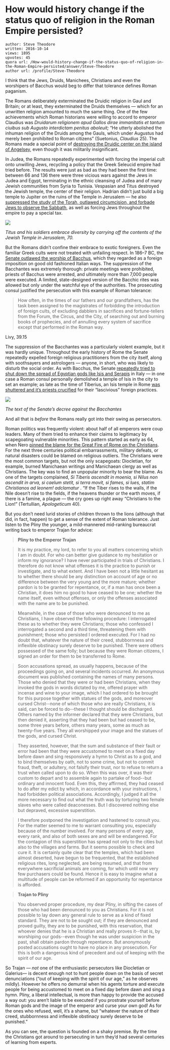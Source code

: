 # How would history change if the status quo of religion in the Roman Empire persisted?

	author: Steve Theodore
	written: 2016-10-14
	views: 1895
	upvotes: 45
	quora url: /How-would-history-change-if-the-status-quo-of-religion-in-the-Roman-Empire-persisted/answer/Steve-Theodore
	author url: /profile/Steve-Theodore


I think that the Jews, Druids, Manichees, Christians and even the worshipers of Bacchus would beg to differ that tolerance defines Roman paganism.

The Romans deliberately exterminated the Druidic religion in Gaul and Britain; or at least, they exterminated the Druids themselves — which for an unwritten religion amounted to much the same thing. One of the few achievements which Roman historians were willing to accord to emperor Claudius was _Druidarum religionem apud Gallos dirae immanitatis et tantum ciuibus sub Augusto interdictam penitus aboleuit;_ “He utterly abolished the inhuman religion of the Druids among the Gauls, which under Augustus had merely been prohibited to Roman citizens” (Suetonius, _Claudius_  25). The Romans made a special point of [destroying the Druidic center on the island of Angelsey](https://en.wikipedia.org/wiki/Roman_conquest_of_Anglesey), even though it was militarily insignificant.

In Judea, the Romans repeatedly experimented with forcing the imperial cult onto unwilling Jews, recycling a policy that the Greek Seleucid empire had tried before. The results were just as bad as they had been the first time: between 66 and 136 there were three vicious wars against the Jews in Judea and Egypt, terminating in the ethnic cleansing of Judea and of many Jewish communities from Syria to Tunisia. Vespasian and Titus destroyed the Jewish temple, the center of their religion. Hadrian didn’t just build a big temple to Jupiter on the ruins of the Temple in Jerusalem — he also [suppressed the study of the Torah, outlawed circumcision, and forbade Jews to observe the Sabbath](http://www.jewishencyclopedia.com/articles/7015-hadrian), as well as forcing Jews throughout the empire to pay a special tax.

![](https://qph.fs.quoracdn.net/main-qimg-1add3a63eeb7e5bc9dfb433d05c8bf5b)

_Titus and his soldiers embrace diversity by carrying off the contents of the Jewish Temple in Jerusalem, 70._ 

But the Romans didn’t confine their embrace to exotic foreigners. Even the familiar Greek cults were not treated with unfailing respect. In 186–7 BC, the [Senate outlawed the worship of Bacchus](https://en.wikipedia.org/wiki/Senatus_consultum_de_Bacchanalibus), which they regarded as a foreign imposition on good old fashioned Italian ways. The suppression of the Bacchantes was extremely thorough: private meetings were prohibited, priests of Bacchus were arrested, and ultimately more than 7,000 people were executed. A limited, state-designed version of the Bacchic rites was allowed but only under the watchful eye of the authorities. The prosecuting consul justified the persecution with this example of Roman tolerance:

> How often, in the times of our fathers and our grandfathers, has the task been assigned to the magistrates of forbidding the introduction of foreign cults, of excluding dabblers in sacrifices and fortune-tellers from the Forum, the Circus, and the City, of searching out and burning books of prophecies, and of annulling every system of sacrifice except that performed in the Roman way.

Livy, 39.15

The suppression of the Bacchantes was a particularly violent example, but it was hardly unique. Throughout the early history of Rome the Senate repeatedly expelled foreign religious practitioners from the city itself, along with soothsayers and astrologers — anyone, in short, who was likely to disturb the social order. As with Bacchus, the Senate [repeatedly tried to shut down the spread of Egyptian gods like Isis and Serapis](http://www.roger-pearse.com/weblog/2011/10/27/isis-and-valerius-maximus/) in Italy — in one case a Roman consul personally demolished a temple of Isis in the city to set an example; as late as the time of Tiberius, an Isis temple in Rome [was shuttered and it’s priests crucified](http://www.perseus.tufts.edu/hopper/text?doc=Perseus%3Atext%3A1999.01.0146%3Abook%3D18%3Awhiston+chapter%3D3%3Awhiston+section%3D4) for their “lascivious” foreign practices.

![](https://qph.fs.quoracdn.net/main-qimg-66cd76754b8ded4dd0cf4123be515ca9-c)

_The text of the Senate’s decree against the Bacchantes_ 

And all that is _before_ the Romans really got into their swing as persecutors.

Roman politics was frequently violent: about half of all emperors were coup leaders. Many of them tried to enhance their claims to legitimacy by scapegoating vulnerable minorities. This pattern started as early as 64, when Nero [pinned the blame for the Great Fire of Rome on the Christians](http://www.livius.org/sources/content/tacitus/tacitus-on-the-christians/). For the next three centuries political embarrassments, military defeats, or natural disasters could be blamed on religious outliers. The Christians were the most common targets, but not the only scapegoats: Diocletian, for example, burned Manichaean writings and Manichaean clergy as well as Christians. The key was to find an unpopular minority to bear the blame. As one of the targets complained, _Si Tiberis ascendit in moenia, si Nilus non ascendit in arva, si caelum stetit, si terra movit, si fames, si lues, statim Christianos ad leonem! adclamatur_ . “If the Tiber rises to the walls, if the Nile doesn’t rise to the fields, if the heavens thunder or the earth moves, if there is a famine, a plague — the cry goes up right away “Christians to the Lion!” (Tertullian, _Apologeticum_ 40).

But you don’t need lurid stories of children thrown to the lions (although that did, in fact, happen) to get a sense of the extent of Roman tolerance. Just listen to the Pliny the younger, a mild-mannered mid-ranking bureaucrat writing back to emperor Trajan for advice:

> __Pliny to the Emperor Trajan__ 

> It is my practice, my lord, to refer to you all matters concerning which I am in doubt. For who can better give guidance to my hesitation or inform my ignorance? I have never participated in trials of Christians. I therefore do not know what offenses it is the practice to punish or investigate, and to what extent. And I have been not a little hesitant as to whether there should be any distinction on account of age or no difference between the very young and the more mature; whether pardon is to be granted for repentance, or, if a man has once been a Christian, it does him no good to have ceased to be one; whether the name itself, even without offenses, or only the offenses associated with the name are to be punished.

> Meanwhile, in the case of those who were denounced to me as Christians, I have observed the following procedure: I interrogated these as to whether they were Christians; those who confessed I interrogated a second and a third time, threatening them with punishment; those who persisted I ordered executed. For I had no doubt that, whatever the nature of their creed, stubbornness and inflexible obstinacy surely deserve to be punished. There were others possessed of the same folly; but because they were Roman citizens, I signed an order for them to be transferred to Rome.

> Soon accusations spread, as usually happens, because of the proceedings going on, and several incidents occurred. An anonymous document was published containing the names of many persons. Those who denied that they were or had been Christians, when they invoked the gods in words dictated by me, offered prayer with incense and wine to your image, which I had ordered to be brought for this purpose together with statues of the gods, and moreover cursed Christ--none of which those who are really Christians, it is said, can be forced to do--these I thought should be discharged. Others named by the informer declared that they were Christians, but then denied it, asserting that they had been but had ceased to be, some three years before, others many years, some as much as twenty-five years. They all worshipped your image and the statues of the gods, and cursed Christ.

> They asserted, however, that the sum and substance of their fault or error had been that they were accustomed to meet on a fixed day before dawn and sing responsively a hymn to Christ as to a god, and to bind themselves by oath, not to some crime, but not to commit fraud, theft, or adultery, not falsify their trust, nor to refuse to return a trust when called upon to do so. When this was over, it was their custom to depart and to assemble again to partake of food--but ordinary and innocent food. Even this, they affirmed, they had ceased to do after my edict by which, in accordance with your instructions, I had forbidden political associations. Accordingly, I judged it all the more necessary to find out what the truth was by torturing two female slaves who were called deaconesses. But I discovered nothing else but depraved, excessive superstition.

> I therefore postponed the investigation and hastened to consult you. For the matter seemed to me to warrant consulting you, especially because of the number involved. For many persons of every age, every rank, and also of both sexes are and will be endangered. For the contagion of this superstition has spread not only to the cities but also to the villages and farms. But it seems possible to check and cure it. It is certainly quite clear that the temples, which had been almost deserted, have begun to be frequented, that the established religious rites, long neglected, are being resumed, and that from everywhere sacrificial animals are coming, for which until now very few purchasers could be found. Hence it is easy to imagine what a multitude of people can be reformed if an opportunity for repentance is afforded.

> __Trajan to Pliny__ 

> You observed proper procedure, my dear Pliny, in sifting the cases of those who had been denounced to you as Christians. For it is not possible to lay down any general rule to serve as a kind of fixed standard. They are not to be sought out; if they are denounced and proved guilty, they are to be punished, with this reservation, that whoever denies that he is a Christian and really proves it--that is, by worshiping our gods--even though he was under suspicion in the past, shall obtain pardon through repentance. But anonymously posted accusations ought to have no place in any prosecution. For this is both a dangerous kind of precedent and out of keeping with the spirit of our age.

So Trajan — _not_ one of the enthusiastic persecutors like Diocletian or Galerius— is decent enough not to hunt people down on the basis of secret denunciations (“out of keeping with the spirit of our age,” as he observes mildly). However he offers no demurral when his agents torture and execute people for being accustomed to meet on a fixed day before dawn and sing a hymn. Pliny, a liberal intellectual, is more than happy to provide the accused a way out: you aren’t liable to be executed if you prostrate yourself before Roman gods and the image of the emperor and curse your own god! As for the ones who refused, well, it’s a shame, but “whatever the nature of their creed, stubbornness and inflexible obstinacy surely deserve to be punished.”



As you can see, the question is founded on a shaky premise. By the time the Christians got around to persecuting in turn they’d had several centuries of learning from experts.

